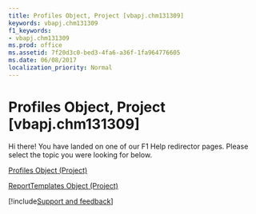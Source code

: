 ```yaml
---
title: Profiles Object, Project [vbapj.chm131309]
keywords: vbapj.chm131309
f1_keywords:
- vbapj.chm131309
ms.prod: office
ms.assetid: 7f20d3c0-bed3-4fa6-a36f-1fa964776605
ms.date: 06/08/2017
localization_priority: Normal
---
```



# Profiles Object, Project [vbapj.chm131309]

Hi there! You have landed on one of our F1 Help redirector pages. Please select the topic you were looking for below.

[Profiles Object (Project)](https://msdn.microsoft.com/library/0e25c828-6482-4d68-f482-ae72c919f338%28Office.15%29.aspx)

[ReportTemplates Object (Project)](https://msdn.microsoft.com/library/01928892-d57c-8344-05db-d95008b4ba74%28Office.15%29.aspx)

[!include[Support and feedback](~/includes/feedback-boilerplate.md)]